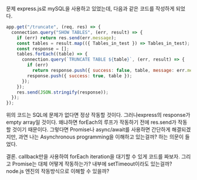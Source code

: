문제
express.js로 mySQL을 사용하고 있었는데, 다음과 같은 코드를 작성하게 되었다.

```js
app.get("/truncate", (req, res) => {
  connection.query("SHOW TABLES", (err, result) => {
    if (err) return res.send(err.message);
    const tables = result.map(({ Tables_in_test }) => Tables_in_test);
    const response = [];
    tables.forEach((table) => {
      connection.query(`TRUNCATE TABLE ${table}`, (err, result) => {
        if (err)
          return response.push({ success: false, table, message: err.message });
        response.push({ success: true, table });
      });
    });
    res.send(JSON.stringify(response));
  });
});
```

위의 코드는 SQL에 문제가 없다면 정상 작동할 것이다. 그러나express의 response가 empty array일 것이다. 왜냐하면 forEach의 루프가 작동하기 전에 res.send가 작동할 것이기 때문이다. 그렇다면 Promise나 async/await를 사용하면 간단하게 해결되겠지만, 과연 나는 Asynchronous programming을 이해하고 있는걸까? 하는 의문이 들었다.

결론. callback만을 사용하여 forEach iteration을 대기할 수 있게 코드를 짜보자. 그리고 Promise는 대체 어떻게 작동하는가? 내부에 setTimeout이라도 있는걸까? node.js 엔진의 작동방식으로 이해할 수 있을까? 

